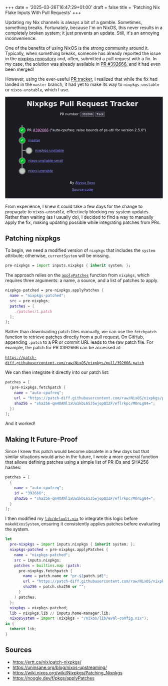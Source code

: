 +++
date = '2025-03-26T16:47:29+01:00'
draft = false
title = 'Patching Nix Flake Inputs With Pull Requests'
+++

Updating my Nix channels is always a bit of a gamble. Sometimes, something breaks. Fortunately, because I'm on NixOS, this never results in a completely broken system; it just prevents an update. Still, it's an annoying inconvenience.

One of the benefits of using NixOS is the strong community around it. Typically, when something breaks, someone has already reported the issue in the [nixpkgs repository](https://github.com/NixOS/nixpkgs) and, often, submitted a pull request with a fix. In my case, the solution was already available in [PR #392666](https://github.com/NixOS/nixpkgs/pull/392666), and it had even been merged!

However, using the ever-useful [PR tracker](https://nixpk.gs/pr-tracker.html), I realized that while the fix had landed in the `master` branch, it had yet to make its way to `nixpkgs-unstable` or `nixos-unstable`, which I use.

![PR Tracker Screenshot](pr-tracker.png)

From experience, I knew it could take a few days for the change to propagate to `nixos-unstable`, effectively blocking my system updates. Rather than waiting (as I usually do), I decided to find a way to manually apply the fix, making updating possible while integrating patches from PRs.

## Patching nixpkgs

To begin, we need a modified version of `nixpkgs` that includes the `system` attribute; otherwise, `currentSystem` will be missing.

```nix
pre-nixpkgs = import inputs.nixpkgs { inherit system; };
```

The approach relies on the [`applyPatches`](https://noogle.dev/f/pkgs/applyPatches) function from `nixpkgs`, which requires three arguments: a name, a source, and a list of patches to apply.

```nix
nixpkgs-patched = pre-nixpkgs.applyPatches {
  name = "nixpkgs-patched";
  src = pre-nixpkgs;
  patches = [
    ./patches/1.patch
  ];
};
```

Rather than downloading patch files manually, we can use the `fetchpatch` function to retrieve patches directly from a pull request. On GitHub, appending `.patch` to a PR or commit URL leads to the raw patch file. For example, the patch for PR #392666 can be accessed at:

[`https://patch-diff.githubusercontent.com/raw/NixOS/nixpkgs/pull/392666.patch`](https://patch-diff.githubusercontent.com/raw/NixOS/nixpkgs/pull/392666.patch)

We can then integrate it directly into our patch list:

```nix
patches = [
  (pre-nixpkgs.fetchpatch {
    name = "auto-cpufreq";
    url = "https://patch-diff.githubusercontent.com/raw/NixOS/nixpkgs/pull/392666.patch";
    sha256 = "sha256-qm4OANl1xUu1kbL65J5wjopQIZF/eflrkpc/MOnLg84=";
  })
];
```

And it worked!

## Making It Future-Proof

Since I knew this patch would become obsolete in a few days but that similar situations would arise in the future, I wrote a more general function that allows defining patches using a simple list of PR IDs and SHA256 hashes:

```nix
patches = [
  {
    name = "auto-cpufreq";
    id = "392666";
    sha256 = "sha256-qm4OANl1xUu1kbL65J5wjopQIZF/eflrkpc/MOnLg84=";
  }
];
```

I then modified my [`lib/default.nix`](https://github.com/BhasherBEL/dotfiles-nix/blob/fa36179ea0858cc1386e2b4a0f29193bdfd355ba/lib/default.nix#L16) to integrate this logic before `makeNixosSystem`, ensuring it consistently applies patches before evaluating the system.

```nix
let
  pre-nixpkgs = import inputs.nixpkgs { inherit system; };
  nixpkgs-patched = pre-nixpkgs.applyPatches {
    name = "nixpkgs-patched";
    src = inputs.nixpkgs;
    patches = builtins.map (patch:
      pre-nixpkgs.fetchpatch {
        name = patch.name or "pr-${patch.id}";
        url = "https://patch-diff.githubusercontent.com/raw/NixOS/nixpkgs/pull/${patch.id}.patch";
        sha256 = patch.sha256 or "";
      }
    ) patches;
  };
  nixpkgs = nixpkgs-patched;
  lib = nixpkgs.lib // inputs.home-manager.lib;
  nixosSystem = import (nixpkgs + "/nixos/lib/eval-config.nix");
in {
  inherit lib;
}
```

## Sources

- https://ertt.ca/nix/patch-nixpkgs/
- https://uninsane.org/blog/nixos-upstreaming/
- https://wiki.nixos.org/wiki/Nixpkgs/Patching_Nixpkgs
- https://noogle.dev/f/pkgs/applyPatches
